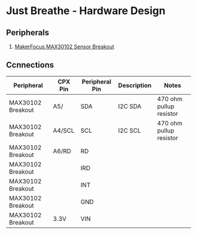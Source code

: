 # Just Breathe - Hardware Design

## Peripherals

1. [MakerFocus MAX30102 Sensor Breakout](https://www.amazon.com/gp/product/B07GGSM8SP/)

## Ccnnections

| Peripheral        | CPX Pin | Peripheral Pin | Description | Notes                   |
| ----------------- | ------- | -------------- | ----------- | ----------------------- |
| MAX30102 Breakout | A5/     | SDA            | I2C SDA     | 470 ohm pullup resistor |
| MAX30102 Breakout | A4/SCL  | SCL            | I2C SCL     | 470 ohm pullup resistor |
| MAX30102 Breakout | A6/RD   | RD             |             |                         |
| MAX30102 Breakout |         | IRD            |             |                         |
| MAX30102 Breakout |         | INT            |             |                         |
| MAX30102 Breakout |         | GND            |             |                         |
| MAX30102 Breakout | 3.3V    | VIN            |             |                         |

